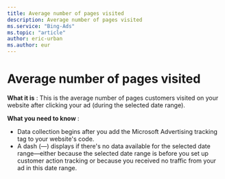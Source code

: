 ```yaml
---
title: Average number of pages visited
description: Average number of pages visited
ms.service: "Bing-Ads"
ms.topic: "article"
author: eric-urban
ms.author: eur
---
```


# Average number of pages visited

**What it is** : This is the average number of pages customers visited on your website after clicking your ad (during the selected date range).

**What you need to know** :
- Data collection begins after you add the Microsoft Advertising tracking tag to your website's code.
- A dash (—) displays if there's no data available for the selected date range—either because the selected date range is before you set up customer action tracking or because you received no traffic from your ad in this date range.


